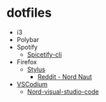 # dotfiles
* i3
* Polybar
* Spotify
  * [Spicetify-cli](https://github.com/khanhas/spicetify-cli)
* Firefox
  * [Stylus](https://github.com/openstyles/stylus)
    * [Reddit - Nord Naut](https://userstyles.org/styles/142227/reddit-naut-nord)
* [VSCodium](https://github.com/VSCodium/vscodium)
  * [Nord-visual-studio-code](https://github.com/arcticicestudio/nord-visual-studio-code)
